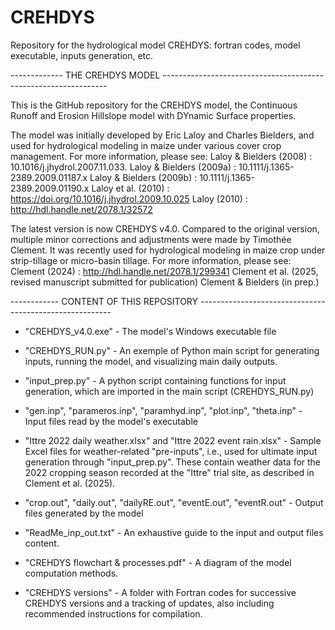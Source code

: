 # CREHDYS
Repository for the hydrological model CREHDYS: fortran codes, model executable, inputs generation, etc.

------------- THE CREHDYS MODEL ----------------------------------------------------------------

This is the GitHub repository for the CREHDYS model, the Continuous Runoff and Erosion Hillslope model with DYnamic Surface properties.

The model was initially developed by Eric Laloy and Charles Bielders, and used for hydrological modeling in maize under various cover crop management. For more information, please see:
	Laloy & Bielders (2008) : 10.1016/j.jhydrol.2007.11.033.
	Laloy & Bielders (2009a) : 10.1111/j.1365-2389.2009.01187.x
	Laloy & Bielders (2009b) : 10.1111/j.1365-2389.2009.01190.x
	Laloy et al. (2010) : https://doi.org/10.1016/j.jhydrol.2009.10.025
	Laloy (2010) : http://hdl.handle.net/2078.1/32572

The latest version is now CREHDYS v4.0. Compared to the original version, multiple minor corrections and adjustments were made by Timothée Clement. It was recently used for hydrological modeling in maize crop under strip-tillage or micro-basin tillage. For more information, please see:
	Clement (2024) : http://hdl.handle.net/2078.1/299341
	Clement et al. (2025, revised manuscript submitted for publication)
	Clement & Bielders (in prep.)


------------ CONTENT OF THIS REPOSITORY --------------------------------------------------------

- "CREHDYS_v4.0.exe" - The model's Windows executable file

- "CREHDYS_RUN.py" - An exemple of Python main script for generating inputs, running the model, and visualizing main daily outputs.

- "input_prep.py" - A python script containing functions for input generation, which are imported in the main script (CREHDYS_RUN.py)

- "gen.inp", "parameros.inp", "paramhyd.inp", "plot.inp", "theta.inp" - Input files read by the model's executable

- "Ittre 2022 daily weather.xlsx" and "Ittre 2022 event rain.xlsx" - Sample Excel files for weather-related "pre-inputs", i.e., used for ultimate input generation through "input_prep.py". These contain weather data for the 2022 cropping season recorded at the "Ittre" trial site, as described in Clement et al. (2025).

- "crop.out", "daily.out", "dailyRE.out", "eventE.out", "eventR.out" - Output files generated by the model

- "ReadMe_inp_out.txt" - An exhaustive guide to the input and output files content.

- "CREHDYS flowchart & processes.pdf" - A diagram of the model computation methods.

- "CREHDYS versions" - A folder with Fortran codes for successive CREHDYS versions and a tracking of updates, also including recommended instructions for compilation.

